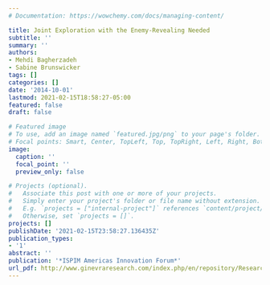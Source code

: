 ```yaml
---
# Documentation: https://wowchemy.com/docs/managing-content/

title: Joint Exploration with the Enemy-Revealing Needed
subtitle: ''
summary: ''
authors:
- Mehdi Bagherzadeh
- Sabine Brunswicker
tags: []
categories: []
date: '2014-10-01'
lastmod: 2021-02-15T18:58:27-05:00
featured: false
draft: false

# Featured image
# To use, add an image named `featured.jpg/png` to your page's folder.
# Focal points: Smart, Center, TopLeft, Top, TopRight, Left, Right, BottomLeft, Bottom, BottomRight.
image:
  caption: ''
  focal_point: ''
  preview_only: false

# Projects (optional).
#   Associate this post with one or more of your projects.
#   Simply enter your project's folder or file name without extension.
#   E.g. `projects = ["internal-project"]` references `content/project/deep-learning/index.md`.
#   Otherwise, set `projects = []`.
projects: []
publishDate: '2021-02-15T23:58:27.136435Z'
publication_types:
- '1'
abstract: ''
publication: '*ISPIM Americas Innovation Forum*'
url_pdf: http://www.ginevraresearch.com/index.php/en/repository/Research-Fellow/Rabl-M./Joint-Exploration-with-the-Enemy---Revealing-Needed/
---
```


